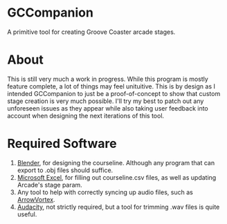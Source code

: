 # GCCompanion
A primitive tool for creating Groove Coaster arcade stages.

# About
This is still very much a work in progress. While this program is mostly feature complete, a lot of things may feel unituitive. This is by design as I intended GCCompanion to just be a proof-of-concept to show that custom stage creation is very much possible. I'll try my best to patch out any unforeseen issues as they appear while also taking user feedback into account when designing the next iterations of this tool.

# Required Software
1. [Blender](https://www.blender.org/download/), for designing the courseline. Although any program that can export to .obj files should suffice.
2. [Microsoft Excel](https://www.microsoft.com/en-us/microsoft-365/excel), for filling out courseline.csv files, as well as updating Arcade's stage param.
3. Any tool to help with correctly syncing up audio files, such as [ArrowVortex](https://arrowvortex.ddrnl.com/).
4. [Audacity](https://www.audacityteam.org/), not strictly required, but a tool for trimming .wav files is quite useful.
